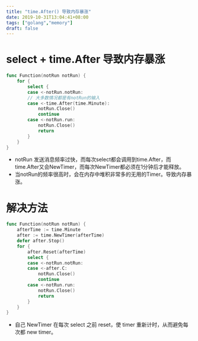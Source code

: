 ```yaml
---
title: "time.After() 导致内存暴涨"
date: 2019-10-31T13:04:41+08:00
tags: ["golang","memory"]
draft: false
---
```


# select + time.After 导致内存暴涨
~~~go
func Function(notRun notRun) {
	for {
		select {
		case <-notRun.notRun:
		// 大多数情况都是有notRun的输入
		case <-time.After(time.Minute):
			notRun.Close()
			continue
		case <-notRun.run:
			notRun.Close()
			return
		}
	}
}
~~~
- notRun 发送消息频率过快，而每次select都会调用到time.After，而time.After又会NewTimer，而每次NewTimer都必须在1分钟后才能释放。
- 当notRun的频率很高时，会在内存中堆积非常多的无用的Timer。导致内存暴涨。


# 解决方法
~~~go
func Function(notRun notRun) {
	afterTime := time.Minute
	after := time.NewTimer(afterTime)
	defer after.Stop()
	for {
		after.Reset(afterTime)
		select {
		case <-notRun.notRun:
		case <-after.C:
			notRun.Close()
			continue
		case <-notRun.run:
			notRun.Close()
			return
		}
	}
}
~~~

- 自己 NewTimer 在每次 select 之前 reset，使 timer 重新计时，从而避免每次都 new timer。 